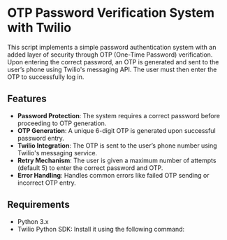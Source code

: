 # OTP Password Verification System with Twilio

This script implements a simple password authentication system with an added layer of security through OTP (One-Time Password) verification. Upon entering the correct password, an OTP is generated and sent to the user’s phone using Twilio's messaging API. The user must then enter the OTP to successfully log in.

## Features

- **Password Protection**: The system requires a correct password before proceeding to OTP generation.
- **OTP Generation**: A unique 6-digit OTP is generated upon successful password entry.
- **Twilio Integration**: The OTP is sent to the user’s phone number using Twilio's messaging service.
- **Retry Mechanism**: The user is given a maximum number of attempts (default 5) to enter the correct password and OTP.
- **Error Handling**: Handles common errors like failed OTP sending or incorrect OTP entry.

## Requirements

- Python 3.x
- Twilio Python SDK: Install it using the following command:

